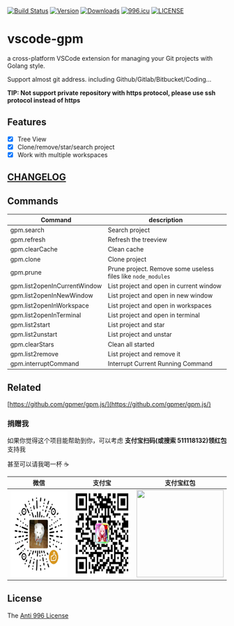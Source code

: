[![Build Status](https://travis-ci.org/axetroy/vscode-gpm.svg?branch=master)](https://travis-ci.org/axetroy/vscode-gpm)
[![Version](https://vsmarketplacebadge.apphb.com/version/axetroy.vscode-gpm.svg)](https://marketplace.visualstudio.com/items?itemName=axetroy.vscode-gpm)
[![Downloads](https://vsmarketplacebadge.apphb.com/downloads/axetroy.vscode-gpm.svg)](https://marketplace.visualstudio.com/items?itemName=axetroy.vscode-gpm)
[![996.icu](https://img.shields.io/badge/link-996.icu-red.svg)](https://996.icu)
[![LICENSE](https://img.shields.io/badge/license-Anti%20996-blue.svg)](https://github.com/996icu/996.ICU/blob/master/LICENSE)

# vscode-gpm

a cross-platform VSCode extension for managing your Git projects with Golang style.

Support almost git address. including Github/Gitlab/Bitbucket/Coding...

**TIP: Not support private repository with https protocol, please use ssh protocol instead of https**

## Features

* [x] Tree View
* [x] Clone/remove/star/search project
* [x] Work with multiple workspaces

## [CHANGELOG](https://github.com/axetroy/vscode-gpm/blob/master/CHANGELOG.md)

## Commands

| Command                      | description                                                  |
| ---------------------------- | ------------------------------------------------------------ |
| gpm.search                   | Search project                                               |
| gpm.refresh                  | Refresh the treeview                                         |
| gpm.clearCache               | Clean cache                                                  |
| gpm.clone                    | Clone project                                                |
| gpm.prune                    | Prune project. Remove some useless files like `node_modules` |
| gpm.list2openInCurrentWindow | List project and open in current window                      |
| gpm.list2openInNewWindow     | List project and open in new window                          |
| gpm.list2openInWorkspace     | List project and open in workspaces                          |
| gpm.list2openInTerminal      | List project and open in terminal                            |
| gpm.list2start               | List project and star                                        |
| gpm.list2unstart             | List project and unstar                                      |
| gpm.clearStars               | Clean all started                                            |
| gpm.list2remove              | List project and remove it                                   |
| gpm.interruptCommand         | Interrupt Current Running Command                            |

## Related

[https://github.com/gpmer/gpm.js/](https://github.com/gpmer/gpm.js/)

### 捐赠我

如果你觉得这个项目能帮助到你，可以考虑 **支付宝扫码(或搜索 511118132)领红包** 支持我

甚至可以请我喝一杯 ☕️

| 微信                                                                                                     | 支付宝                                                                                                   | 支付宝红包                                                                                                   |
| -------------------------------------------------------------------------------------------------------- | -------------------------------------------------------------------------------------------------------- | ------------------------------------------------------------------------------------------------------------ |
| <img src="https://github.com/axetroy/blog/raw/master/public/donate/wechat.png" width="200" height="200"> | <img src="https://github.com/axetroy/blog/raw/master/public/donate/alipay.png" width="200" height="200"> | <img src="https://github.com/axetroy/blog/raw/master/public/donate/alipay-red.png" width="200" height="200"> |

## License

The [Anti 996 License](https://github.com/axetroy/vscode-gpm/blob/master/LICENSE)
